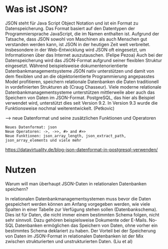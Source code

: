 # Was ist JSON?
JSON steht für Java Script Object Notation und ist ein Format zu Datenspeicherung. Das Format basiert auf den Datentypen der Programmiersprache JavaScript, die im Namen enthalten ist. Aufgrund der Tatsache, dass JSON sowohl von Maschinen als auch Menschen gut verstanden werden kann, ist JSON in der heutigen Zeit weit verbreitet. Insbesondere in der Web-Entwicklung wird JSON oft eingesetzt, um Informationen über das Internet auszutauschen. (Felipe Pezoa)
Auch bei der Datenspeicherung wird das JSON-Format aufgrund seiner flexiblen Struktur eingesetzt. Während beispielsweise dokumentenorientierte Datenbankmanagementsysteme JSON nativ unterstützen und damit von dem flexiblen und an die objektorientierte Programmierung angepasstes Model profitieren, speichern relationale Datenbanken die Daten traditionell in vordefinierten Strukturen ab (Craug Chasseur).
Viele moderne relationale Datenbankmanagementsysteme unterstützen mittlerweile aber auch das Speichern von Daten im JSON-Format.
PostgreSQL, das hier als Beispiel verwendet wird, unterstützt dies seit Version 9.2. In Version 9.3 wurde die Funktionsweise nochmal weiterentwickelt. (Petkovic) 

--> neue Datenformat und seine zusätzlichen Funktionen und Operatoren

    Neues Datenformat: json
    Neue Operatoren: ->, ->>, #> and #>>
    Neue Funktionen: json_array_length, json_extract_path, json_array_elements und viele mehr
https://datavirtuality.de/blog-json-datenformat-in-postgresql-verwenden/

# Nutzen
Warum will man überhaupt JSON-Daten in relationalen Datenbanken speichern?

In relationalen Datenbankmanagementsystemen muss bevor die Daten gespeichert werden können am Anfang vorgegeben werden, wie viele Spalten in einer Tabelle zur Verfügung stehen sollen  (Datenbankschema). Dies ist für Daten, die nicht immer einem bestimmten Schema folgen, nicht sehr sinnvoll. Dazu gehören beispielsweise Dokumente oder E-Mails.
No-SQL Datenbanken ermöglichen das Speichern von Daten, ohne vorher ein bestimmtes Schema deklariert zu haben. 
Der Vorteil bei der Speicherung von Daten im JSON-Format in relationalen Datenbanken ist der Mix zwischen strukturierten und unstrukturierten Daten. (Liu et al)